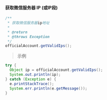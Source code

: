 #### 获取微信服务器 IP (或IP段)

```java
/**
 * 获取微信服务器ip地址
 * 
 * @return
 * @throws Exception
 */
officialAccount.getValidIps();
```
> 示例

```java
try {
  Object ip = officialAccount.getValidIps();
  System.out.println(ip);
} catch (Exception e) {
  e.printStackTrace();
  System.err.println(e.getMessage());
}
```
